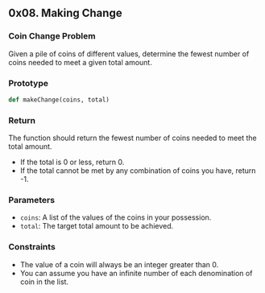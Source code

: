 ## 0x08. Making Change
### Coin Change Problem

Given a pile of coins of different values, determine the fewest number of coins needed to meet a given total amount.

### Prototype

```python
def makeChange(coins, total)
```

### Return

The function should return the fewest number of coins needed to meet the total amount.

- If the total is 0 or less, return 0.
- If the total cannot be met by any combination of coins you have, return -1.

### Parameters

- `coins`: A list of the values of the coins in your possession.
- `total`: The target total amount to be achieved.

### Constraints

- The value of a coin will always be an integer greater than 0.
- You can assume you have an infinite number of each denomination of coin in the list.
